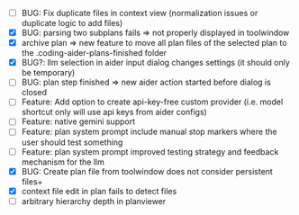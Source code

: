 - [ ] BUG: Fix duplicate files in context view (normalization issues or duplicate logic to add files)
- [x] BUG: parsing two subplans fails => not properly displayed in toolwindow
- [x] archive plan => new feature to move all plan files of the selected plan to the .coding-aider-plans-finished folder
- [x] BUG?: llm selection in aider input dialog changes settings (it should only be temporary)
- [ ] BUG: plan step finished => new aider action started before dialog is closed
- [ ] Feature: Add option to create api-key-free custom provider (i.e. model shortcut only will use api keys from aider configs)
- [ ] Feature: native gemini support
- [ ] Feature: plan system prompt include manual stop markers where the user should test something
- [ ] Feature: plan system prompt improved testing strategy and feedback mechanism for the llm
- [x] BUG: Create plan file from toolwindow does not consider persistent files+
- [x] context file edit in plan fails to detect files
- [ ] arbitrary hierarchy depth in planviewer